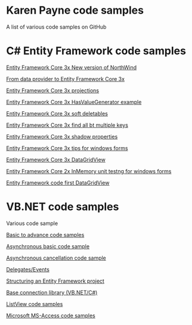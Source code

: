 # Karen Payne code samples
A list of various code samples on GitHub

# C# Entity Framework code samples


[Entity Framework Core 3x New version of NorthWind](https://github.com/karenpayneoregon/NorthWind-2020)

[From data provider to Entity Framework Core 3x](https://github.com/karenpayneoregon/conventional-to-efcore-3)

[Entity Framework Core 3x projections](https://github.com/karenpayneoregon/ef-core-projections)

[Entity Framework Core 3x HasValueGenerator example](https://github.com/karenpayneoregon/ef-core-HasValueGenerator-1)

[Entity Framework Core 3x soft deletables](https://github.com/karenpayneoregon/ef-core-soft-delete)

[Entity Framework Core 3x find all bt multiple keys](https://github.com/karenpayneoregon/ef-core-findall-cs)

[Entity Framework Core 3x shadow properties](https://github.com/karenpayneoregon/efcore-shadow-properties)

[Entity Framework Core 3x tips for windows forms](https://github.com/karenpayneoregon/entity-framework-core-tips-cs)

[Entity Framework Core 3x DataGridView](https://github.com/karenpayneoregon/EntityFrameworkCodeFirstDataGridView1)

[Entity Framework Core 2x InMemory unit testng for windows forms](https://github.com/karenpayneoregon/EntityFrameworkCoreInMemoryTesting)

[Entity Framework code first DataGridView](https://github.com/karenpayneoregon/EntityFrameworkCodeFirstDataGridView1)


# VB.NET code samples
Various code sample

[Basic to advance code samples](https://github.com/karenpayneoregon/visual-basic-getting-started)

[Asynchronous basic code sample](https://github.com/karenpayneoregon/async-basics-vb)

[Asynchronous cancellation code sample](https://github.com/karenpayneoregon/async-cancellation-winforms)

[Delegates/Events](https://github.com/karenpayneoregon/CallbacksVisualBasic)

[Structuring an Entity Framework project](https://github.com/karenpayneoregon/EntityFrameworkSolutionStructureWindowsForms_VisualBasic)

[Base connection library (VB.NET/C#)](https://github.com/karenpayneoregon/BaseConnectionsVisualBasicNet)

[ListView code samples](https://github.com/karenpayneoregon/ListViewWindowsFormsVisualBasic)

[Microsoft MS-Access code samples](https://github.com/karenpayneoregon/WorkingWithAccessDatabases)




